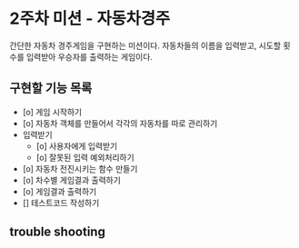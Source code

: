 # 2주차 미션 - 자동차경주
간단한 자동차 경주게임을 구현하는 미션이다. 자동차들의 이름을 입력받고, 시도할 횟수를 입력받아 우승자를 출력하는 게임이다.

## 구현할 기능 목록
- [o] 게임 시작하기
- [o] 자동차 객체를 만들어서 각각의 자동차를 따로 관리하기
- 입력받기
  - [o] 사용자에게 입력받기
  - [o] 잘못된 입력 예외처리하기
- [o] 자동차 전진시키는 함수 만들기
- [o] 차수별 게임결과 출력하기
- [o] 게임결과 출력하기
- [] 테스트코드 작성하기

## trouble shooting


